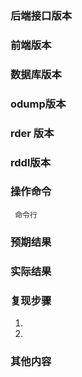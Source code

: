 ### 后端接口版本
<!-- test.xx.xx -->

### 前端版本
<!-- test.xx.xx -->

### 数据库版本

<!-- oracle_xx -->

### odump版本

### rder 版本

### rddl版本

### 操作命令

```
 命令行
```

### 预期结果

### 实际结果

### 复现步骤

1.
2.

### 其他内容
